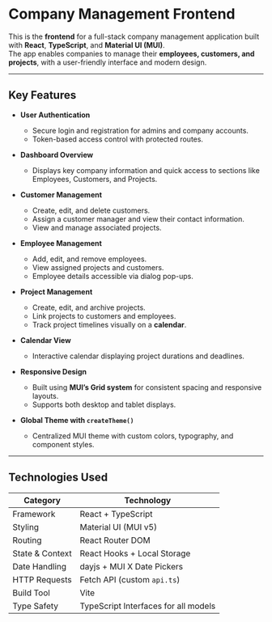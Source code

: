 # Company Management Frontend

This is the **frontend** for a full-stack company management application built with **React**, **TypeScript**, and **Material UI (MUI)**.  
The app enables companies to manage their **employees, customers, and projects**, with a user-friendly interface and modern design.

---

## Key Features

- **User Authentication**
  - Secure login and registration for admins and company accounts.
  - Token-based access control with protected routes.

- **Dashboard Overview**
  - Displays key company information and quick access to sections like Employees, Customers, and Projects.

- **Customer Management**
  - Create, edit, and delete customers.
  - Assign a customer manager and view their contact information.
  - View and manage associated projects.

- **Employee Management**
  - Add, edit, and remove employees.
  - View assigned projects and customers.
  - Employee details accessible via dialog pop-ups.

- **Project Management**
  - Create, edit, and archive projects.
  - Link projects to customers and employees.
  - Track project timelines visually on a **calendar**.

- **Calendar View**
  - Interactive calendar displaying project durations and deadlines.

- **Responsive Design**
  - Built using **MUI’s Grid system** for consistent spacing and responsive layouts.
  - Supports both desktop and tablet displays.

- **Global Theme with `createTheme()`**
  - Centralized MUI theme with custom colors, typography, and component styles.

---

## Technologies Used

| Category | Technology |
|-----------|-------------|
| Framework | React + TypeScript |
| Styling | Material UI (MUI v5) |
| Routing | React Router DOM |
| State & Context | React Hooks + Local Storage |
| Date Handling | dayjs + MUI X Date Pickers |
| HTTP Requests | Fetch API (custom `api.ts`) |
| Build Tool | Vite |
| Type Safety | TypeScript Interfaces for all models |

